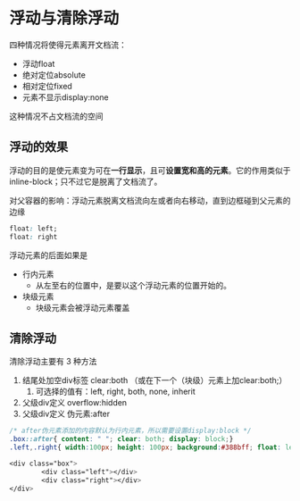 # 浮动与清除浮动

四种情况将使得元素离开文档流：

* 浮动float
* 绝对定位absolute
* 相对定位fixed
* 元素不显示display:none

这种情况不占文档流的空间

## 浮动的效果

浮动的目的是使元素变为可在**一行显示**，且可**设置宽和高的元素**。它的作用类似于inline-block；只不过它是脱离了文档流了。

对父容器的影响：浮动元素脱离文档流向左或者向右移动，直到边框碰到父元素的边缘

```CSS
float: left;
float: right
```

浮动元素的后面如果是

* 行内元素
  * 从左至右的位置中，是要以这个浮动元素的位置开始的。
* 块级元素
  * 块级元素会被浮动元素覆盖

## 清除浮动

清除浮动主要有 3 种方法

1. 结尾处加空div标签 clear:both （或在下一个（块级）元素上加clear:both;）
   1. 可选择的值有：left, right, both, none, inherit
2. 父级div定义 overflow:hidden
3. 父级div定义 伪元素:after

```CSS
/* after伪元素添加的内容默认为行内元素，所以需要设置display:block */
.box::after{ content: " "; clear: both; display: block;}
.left,.right{ width:100px; height: 100px; background:#388bff; float: left;}

<div class="box">
        <div class="left"></div>
        <div class="right"></div>
</div>  
```

